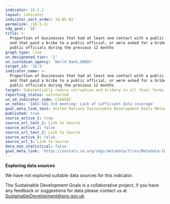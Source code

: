 ```yaml
---
indicator: 16.5.2
layout: indicator
indicator_sort_order: 16-05-02
permalink: /16-5-2/
sdg_goal: '16'
title: >-
  Proportion of businesses that had at least one contact with a public official
  and that paid a bribe to a public official, or were asked for a bribe by those
  public officials during the previous 12 months
graph_type: line
un_designated_tier: '2'
un_custodian_agency: 'World Bank,UNODC'
target_id: '16.5'
indicator_name: >-
  Proportion of businesses that had at least one contact with a public official
  and that paid a bribe to a public official, or were asked for a bribe by those
  public officials during the previous 12 months
target: Substantially reduce corruption and bribery in all their forms
reporting_status: notstarted
un_sd_indicator_code: C160502
un_notes: 'IAEG-SDG 3rd meeting: Lack of sufficient data coverage'
goal_meta_link_text: United Nations Sustainable Development Goals Metadata (pdf 1361kB)
published: true
source_active_1: true
source_url_text_1: Link to Source
source_active_2: false
source_url_text_2: Link to Source
source_active_3: false
source_url_3: Link to Source
data_non_statistical: false
goal_meta_link: 'https://unstats.un.org/sdgs/metadata/files/Metadata-16-05-02.pdf'
---
```

**Exploring data sources**

We have not explored suitable data sources for this indicator. 

The Sustainable Development Goals is a collaborative project, if you have any feedback or suggestions for data please contact us at <SustainableDevelopment@ons.gov.uk>
